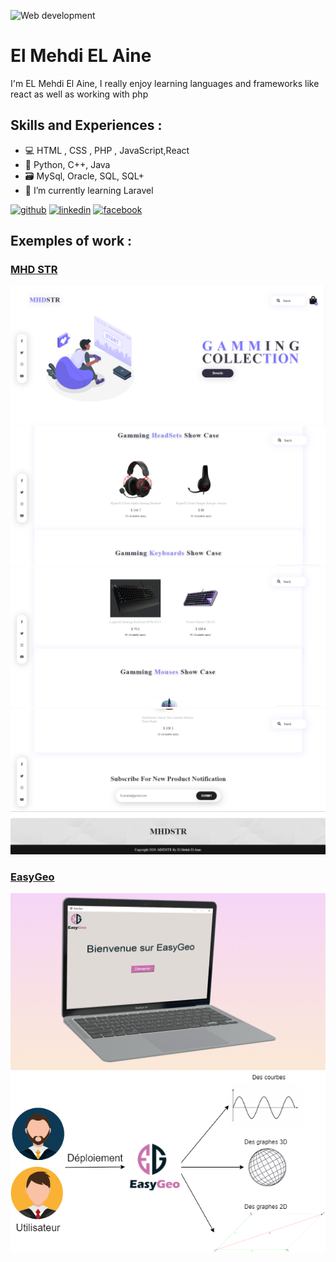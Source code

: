 ![Web development](https://media-exp1.licdn.com/dms/image/C4D16AQFO-JFOG59r6A/profile-displaybackgroundimage-shrink_200_800/0/1613945914149?e=1629331200&v=beta&t=spnxZKWPZ2Y-GDd64pkVAYtI7OdN7_ztIbgqpFYiKu0)
<br>
# El Mehdi EL Aine
I'm EL Mehdi El Aine, I really enjoy learning languages and frameworks like react as well as working with php   

## Skills and Experiences : 
- 💻 HTML , CSS , PHP , JavaScript,React 
- 🤖 Python, C++, Java
- 🗃️ MySql, Oracle, SQL, SQL+
- 🌱 I’m currently learning Laravel  


[<img src='https://cdn.jsdelivr.net/npm/simple-icons@3.0.1/icons/github.svg' alt='github' height='40'>](https://github.com/ainemehdi6/)  [<img src='https://cdn.jsdelivr.net/npm/simple-icons@3.0.1/icons/linkedin.svg' alt='linkedin' height='40'>](https://www.linkedin.com/in/elmehdielaine/)  [<img src='https://cdn.jsdelivr.net/npm/simple-icons@3.0.1/icons/facebook.svg' alt='facebook' height='40'>](https://www.facebook.com/mehdi.aine.36/)  

## Exemples of work :
### <a href="https://github.com/ainemehdi6/NEW-MHD-STR">MHD STR</a>
<img src="https://github.com/ainemehdi6/ainemehdi6/blob/main/Home1.PNG" />
<img src="https://github.com/ainemehdi6/ainemehdi6/blob/main/Home2.PNG"/>
<img src="https://github.com/ainemehdi6/ainemehdi6/blob/main/Home3.PNG" />
<img src="https://github.com/ainemehdi6/ainemehdi6/blob/main/Home4.png" />

### <a href="https://github.com/ainemehdi6/EasyGeo">EasyGeo</a>
<img src="https://github.com/ainemehdi6/ainemehdi6/blob/main/EasyGeo.png" />
<img src="https://github.com/ainemehdi6/ainemehdi6/blob/main/ss.png" />
